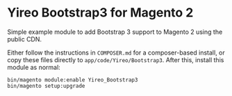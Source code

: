 # Yireo Bootstrap3 for Magento 2
Simple example module to add Bootstrap 3 support to Magento 2 using the public CDN.

Either follow the instructions in `COMPOSER.md` for a composer-based install, or copy these
files directly to `app/code/Yireo/Bootstrap3`. After this, install this module as normal:

    bin/magento module:enable Yireo_Bootstrap3
    bin/magento setup:upgrade
    
